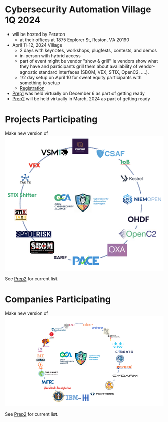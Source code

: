 # Cybersecurity Automation Village 1Q 2024

* will be hosted by Peraton
   - at their offices at 1875 Explorer St, Reston, VA 20190
* April 11-12, 2024 Village 
  - 2 days with keynotes, workshops, plugfests, contests, and demos
  - in-person with hybrid access
  - part of event might be vendor "show & grill" ie vendors show what they have and participants grill them about availability of vendor-agnostic standard interfaces (SBOM, VEX, STIX, OpenC2, ....).
  - 1/2 day setup on April 10 for sweat equity participants with something to setup
  - [Registration](https://www.eventbrite.com/e/cybersecurity-automation-village-registration-796037719247)
* [Prep1](Prep1/README.md) was held virtually on December 6 as part of getting ready
* [Prep2](Prep2/README.md) will be held virtually in March, 2024 as part of getting ready

# Projects Participating
Make new version of 
![projects](../../Images/CASP_technologies.png)

See [Prep2](./Prep2/README.md#1-finalize-projects-participating) for current list.

# Companies Participating
Make new version of 
![orgs](../../Images/CASP_orgs2.png)

See [Prep2](./Prep2/README.md#finalize-orgs-participating) for current list.
